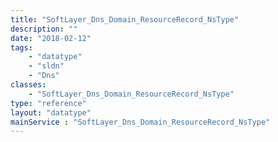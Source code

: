 ```yaml
---
title: "SoftLayer_Dns_Domain_ResourceRecord_NsType"
description: ""
date: "2018-02-12"
tags:
    - "datatype"
    - "sldn"
    - "Dns"
classes:
    - "SoftLayer_Dns_Domain_ResourceRecord_NsType"
type: "reference"
layout: "datatype"
mainService : "SoftLayer_Dns_Domain_ResourceRecord_NsType"
---
```

